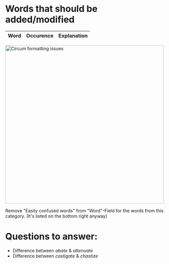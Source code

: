 # Words that should be added/modified

| Word                     | Occurence                     | Explanation                                                                                                                                                                                                                               |
| :----------------------- | :---------------------------- | :----------------------                                                                                                                                                                                                                   |
<img src="/../assets/circum_formatting.png" alt="Circum formatting issues" width="500">

Remove "Easily confused words" from "Word"-Field for the words from this category. (It's listed on the bottom right anyway)
# Questions to answer:

- Difference between _abate_ & _attenuate_
- Difference between _castigate_ & _chastize_
